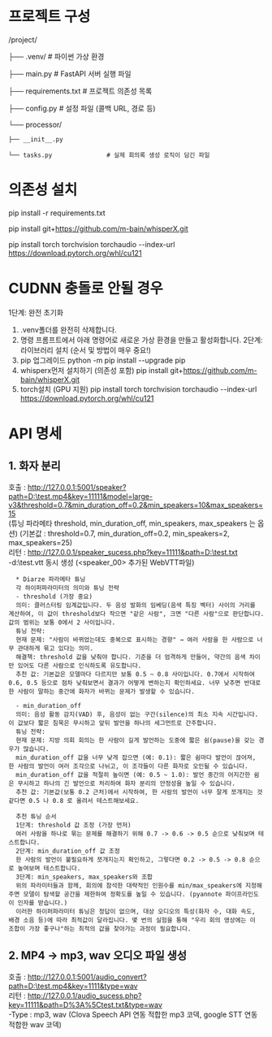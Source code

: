 # 프로젝트 구성
/project/

├── .venv/                     # 파이썬 가상 환경

├── main.py                    # FastAPI 서버 실행 파일

├── requirements.txt           # 프로젝트 의존성 목록

├── config.py                  # 설정 파일 (콜백 URL, 경로 등)

└── processor/

    ├── __init__.py

    └── tasks.py               # 실제 회의록 생성 로직이 담긴 파일

# 의존성 설치
pip install -r requirements.txt

pip install git+https://github.com/m-bain/whisperX.git

pip install torch torchvision torchaudio --index-url https://download.pytorch.org/whl/cu121

# CUDNN 충돌로 안될 경우
1단계: 완전 초기화
1. .venv폴더를 완전히 삭제합니다.
2. 명령 프롬프트에서 아래 명령어로 새로운 가상 환경을 만들고 활성화합니다.
2단계: 라이브러리 설치 (순서 및 방법이 매우 중요!)
1. pip 업그레이드
   python -m pip install --upgrade pip
2. whisperx먼저 설치하기 (의존성 포함)
   pip install git+https://github.com/m-bain/whisperX.git 
3. torch설치 (GPU 지원)
   pip install torch torchvision torchaudio --index-url https://download.pytorch.org/whl/cu121


# API 명세 

## 1. 화자 분리  
호출 : http://127.0.0.1:5001/speaker?path=D:\test.mp4&key=11111&model=large-v3&threshold=0.7&min_duration_off=0.2&min_speakers=10&max_speakers=15  
(튜닝 파라메타 threshold, min_duration_off, min_speakers, max_speakers 는 옵션) (기본값 : threshold=0.7, min_duration_off=0.2, min_speakers=2, max_speakers=25)  
리턴 : http://127.0.0.1/speaker_sucess.php?key=11111&path=D:\test.txt  
      -d:\test.vtt 동시 생성 (<speaker_00> 추가된 WebVTT파일)

      * Diarze 파라메타 튜닝
      각 하이퍼파라미터의 의미와 튜닝 전략
      - threshold (가장 중요)
      의미: 클러스터링 임계값입니다. 두 음성 발화의 임베딩(음색 특징 벡터) 사이의 거리를 계산하여, 이 값이 threshold보다 작으면 "같은 사람", 크면 "다른 사람"으로 판단합니다. 값의 범위는 보통 0에서 2 사이입니다.
      튜닝 전략:
      현재 문제: "사람이 바뀌었는데도 중복으로 표시하는 경향" → 여러 사람을 한 사람으로 너무 관대하게 묶고 있다는 의미.
      해결책: threshold 값을 낮춰야 합니다. 기준을 더 엄격하게 만들어, 약간의 음색 차이만 있어도 다른 사람으로 인식하도록 유도합니다.
      추천 값: 기본값은 모델마다 다르지만 보통 0.5 ~ 0.8 사이입니다. 0.7에서 시작하여 0.6, 0.5 등으로 점차 낮춰보면서 결과가 어떻게 변하는지 확인하세요. 너무 낮추면 반대로 한 사람이 말하는 중간에 화자가 바뀌는 문제가 발생할 수 있습니다.
      
      - min_duration_off
      의미: 음성 활동 감지(VAD) 후, 음성이 없는 구간(silence)의 최소 지속 시간입니다. 이 값보다 짧은 침묵은 무시하고 앞뒤 발언을 하나의 세그먼트로 간주합니다.
      튜닝 전략:
      현재 문제: 지방 의회 회의는 한 사람이 길게 발언하는 도중에 짧은 쉼(pause)을 갖는 경우가 많습니다.
      min_duration_off 값을 너무 낮게 잡으면 (예: 0.1): 짧은 쉼마다 발언이 끊어져, 한 사람의 발언이 여러 조각으로 나뉘고, 이 조각들이 다른 화자로 오인될 수 있습니다.
      min_duration_off 값을 적절히 높이면 (예: 0.5 ~ 1.0): 발언 중간의 어지간한 쉼은 무시하고 하나의 긴 발언으로 처리하여 화자 분리의 안정성을 높일 수 있습니다.
      추천 값: 기본값(보통 0.2 근처)에서 시작하여, 한 사람의 발언이 너무 잘게 쪼개지는 것 같다면 0.5 나 0.8 로 올려서 테스트해보세요.
      
      추천 튜닝 순서
      1단계: threshold 값 조정 (가장 먼저)
      여러 사람을 하나로 묶는 문제를 해결하기 위해 0.7 -> 0.6 -> 0.5 순으로 낮춰보며 테스트합니다.
      2단계: min_duration_off 값 조정
      한 사람의 발언이 불필요하게 쪼개지는지 확인하고, 그렇다면 0.2 -> 0.5 -> 0.8 순으로 높여보며 테스트합니다.
      3단계: min_speakers, max_speakers와 조합
      위의 파라미터들과 함께, 회의에 참석한 대략적인 인원수를 min/max_speakers에 지정해주면 모델이 탐색할 공간을 제한하여 정확도를 높일 수 있습니다. (pyannote 파이프라인도 이 인자를 받습니다.)
      이러한 하이퍼파라미터 튜닝은 정답이 없으며, 대상 오디오의 특성(화자 수, 대화 속도, 배경 소음 등)에 따라 최적값이 달라집니다. 몇 번의 실험을 통해 "우리 회의 영상에는 이 조합이 가장 좋구나"하는 최적의 값을 찾아가는 과정이 필요합니다.

## 2. MP4 -> mp3, wav 오디오 파일 생성  
호출 : http://127.0.0.1:5001/audio_convert?path=D:\test.mp4&key=1111&type=wav  
리턴 : http://127.0.0.1/audio_sucess.php?key=11111&path=D%3A%5Ctest.txt&type=wav  
      -Type : mp3, wav  (Clova Speech API 연동 적합한 mp3 코덱, google STT 연동 적합한 wav 코덱)

       